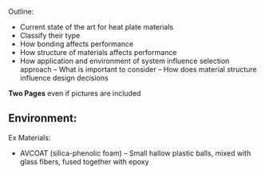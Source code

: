 Outline:
- Current state of the art for heat plate materials
- Classify their type
- How bonding affects performance
- How structure of materials affects performance
- How application and environment of system influence selection approach
	– What is important to consider
	– How does material structure influence design decisions

**Two Pages** even if pictures are included

Environment:
- 


Ex Materials:
- AVCOAT (silica-phenolic foam)
	– Small hallow plastic balls, mixed with glass fibers, fused together with epoxy
